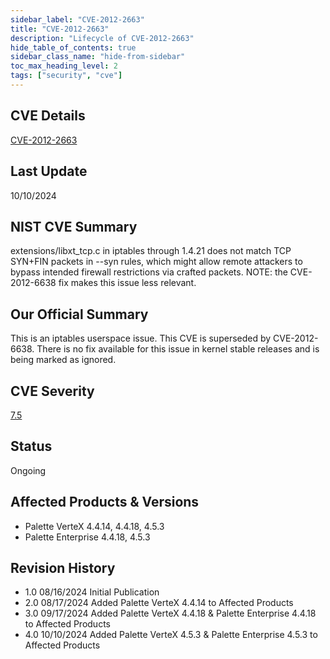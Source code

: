 ```yaml
---
sidebar_label: "CVE-2012-2663"
title: "CVE-2012-2663"
description: "Lifecycle of CVE-2012-2663"
hide_table_of_contents: true
sidebar_class_name: "hide-from-sidebar"
toc_max_heading_level: 2
tags: ["security", "cve"]
---
```


## CVE Details

[CVE-2012-2663](https://nvd.nist.gov/vuln/detail/CVE-2012-2663)

## Last Update

10/10/2024

## NIST CVE Summary

extensions/libxt_tcp.c in iptables through 1.4.21 does not match TCP SYN+FIN packets in --syn rules, which might allow
remote attackers to bypass intended firewall restrictions via crafted packets. NOTE: the CVE-2012-6638 fix makes this
issue less relevant.

## Our Official Summary

This is an iptables userspace issue. This CVE is superseded by CVE-2012-6638. There is no fix available for this issue
in kernel stable releases and is being marked as ignored.

## CVE Severity

[7.5](https://nvd.nist.gov/vuln/detail/CVE-2012-2663)

## Status

Ongoing

## Affected Products & Versions

- Palette VerteX 4.4.14, 4.4.18, 4.5.3
- Palette Enterprise 4.4.18, 4.5.3

## Revision History

- 1.0 08/16/2024 Initial Publication
- 2.0 08/17/2024 Added Palette VerteX 4.4.14 to Affected Products
- 3.0 09/17/2024 Added Palette VerteX 4.4.18 & Palette Enterprise 4.4.18 to Affected Products
- 4.0 10/10/2024 Added Palette VerteX 4.5.3 & Palette Enterprise 4.5.3 to Affected Products
